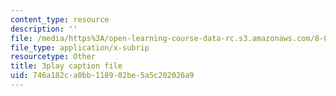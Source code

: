 ```yaml
---
content_type: resource
description: ''
file: /media/https%3A/open-learning-course-data-rc.s3.amazonaws.com/8-01sc-classical-mechanics-fall-2016/746a182ca0bb118902be5a5c202026a9_lw9W32ezQhM.srt
file_type: application/x-subrip
resourcetype: Other
title: 3play caption file
uid: 746a182c-a0bb-1189-02be-5a5c202026a9
---
```

